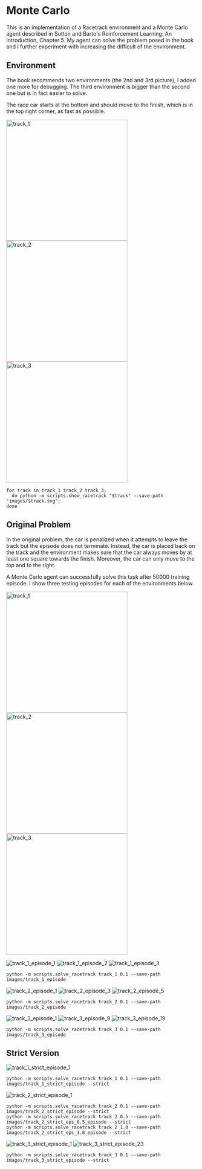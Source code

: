 # Monte Carlo #

This is an implementation of a Racetrack environment and a Monte Carlo agent described in Sutton and Barto's 
Reinforcement Learning: An Introduction, Chapter 5. My agent can solve the problem posed in the book and I further 
experiment with increasing the difficult of the environment.

## Environment ##

The book recommends two environments (the 2nd and 3rd picture), I added one more for debugging.
The third environment is bigger than the second one but is in fact easier to solve.

The race car starts at the bottom and should move to the finish, which is in the top right corner, as fast as possible.

<p float="left">
  <img src="images/track_1.svg" alt="track_1" height="320px"  />
  <img src="images/track_2.svg" alt="track_2" height="320px" />
  <img src="images/track_3.svg" alt="track_3" height="320px" />
</p>

```
for track in track_1 track_2 track_3;
  do python -m scripts.show_racetrack "$track" --save-path "images/$track.svg";
done
```

## Original Problem ##

In the original problem, the car is penalized when it attempts to leave the track but the episode does not terminate.
Instead, the car is placed back on the track and the environment makes sure that the car always moves by at least one square towards the finish.
Moreover, the car can only move to the top and to the right.

A Monte Carlo agent can successfully solve this task after 50000 training episode. I show three testing episodes
for each of the environments below.

<p float="left">
  <img src="images/track_1.svg" alt="track_1" height="320px"  />
  <img src="images/track_2.svg" alt="track_2" height="320px" />
  <img src="images/track_3.svg" alt="track_3" height="320px" />
</p>


![track_1_episode_1](images/track_1_episode_1.svg)
![track_1_episode_2](images/track_1_episode_2.svg)
![track_1_episode_3](images/track_1_episode_3.svg)

```
python -m scripts.solve_racetrack track_1 0.1 --save-path images/track_1_episode
```

![track_2_episode_1](images/track_2_episode_1.svg)
![track_2_episode_3](images/track_2_episode_3.svg)
![track_2_episode_5](images/track_2_episode_5.svg)

```
python -m scripts.solve_racetrack track_2 0.1 --save-path images/track_2_episode
```

![track_3_episode_1](images/track_3_episode_1.svg)
![track_3_episode_9](images/track_3_episode_9.svg)
![track_3_episode_19](images/track_3_episode_19.svg)

```
python -m scripts.solve_racetrack track_3 0.1 --save-path images/track_3_episode
```

## Strict Version ##

![track_1_strict_episode_1](images/track_1_strict_episode_1.svg)

```
python -m scripts.solve_racetrack track_1 0.1 --save-path images/track_1_strict_episode --strict
```

![track_2_strict_episode_1](images/track_2_strict_episode_1.svg)

```
python -m scripts.solve_racetrack track_2 0.1 --save-path images/track_2_strict_episode --strict
python -m scripts.solve_racetrack track_2 0.5 --save-path images/track_2_strict_eps_0.5_episode --strict
python -m scripts.solve_racetrack track_2 1.0 --save-path images/track_2_strict_eps_1.0_episode --strict
```

![track_3_strict_episode_1](images/track_3_strict_episode_1.svg)
![track_3_strict_episode_23](images/track_3_strict_episode_23.svg)

```
python -m scripts.solve_racetrack track_3 0.1 --save-path images/track_3_strict_episode --strict
```